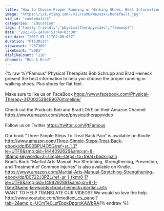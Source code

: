 ```yaml
---
title: "How to Choose Proper Running or Walking Shoes. Best Information."
image: "https:\/\/i.ytimg.com\/vi\/cum6xWaJssk\/hqdefault.jpg"
vid_id: "cum6xWaJssk"
categories: "Education"
tags: ["family friendly","physicaltherapyvideo","famouspt"]
date: "2021-06-24T04:51:49+03:00"
vid_date: "2017-05-11T02:00:03Z"
duration: "PT13M11S"
viewcount: "237389"
likeCount: "5083"
dislikeCount: "118"
channel: "Bob & Brad"
---
```

{% raw %}&quot;Famous&quot; Physical Therapists Bob Schrupp and Brad Heineck present the best information to help you choose the proper running or walking shoes. Plus shoes for flat feet.  <br /><br />Make sure to like us on FaceBook <a rel="nofollow" target="blank" href="https://www.facebook.com/Physical-Therapy-317002538489676/timeline/">https://www.facebook.com/Physical-Therapy-317002538489676/timeline/</a><br /><br />Check out the Products Bob and Brad LOVE on their Amazon Channel: <a rel="nofollow" target="blank" href="https://www.amazon.com/shop/physicaltherapyvideo">https://www.amazon.com/shop/physicaltherapyvideo</a><br /><br /> Follow us on Twitter <a rel="nofollow" target="blank" href="https://twitter.com/PtFamous">https://twitter.com/PtFamous</a><br /><br />Our book “Three Simple Steps To Treat Back Pain” is available on Kindle<br /><a rel="nofollow" target="blank" href="http://www.amazon.com/Three-Simple-Steps-Treat-Back-ebook/dp/B00BPU4O5G/ref=sr_1_1?ie=UTF8&amp;qid=1444092626&amp;sr=8-1&amp;keywords=3+simple+steps+to+treat+back+pain">http://www.amazon.com/Three-Simple-Steps-Treat-Back-ebook/dp/B00BPU4O5G/ref=sr_1_1?ie=UTF8&amp;qid=1444092626&amp;sr=8-1&amp;keywords=3+simple+steps+to+treat+back+pain</a><br />Brad’s Book “Martial Arts Manual: For Stretching, Strengthening, Prevention, and Treatment of Common Injuries” is also available on Kindle. <a rel="nofollow" target="blank" href="https://www.amazon.com/Martial-Arts-Manual-Stretching-Strengthening-ebook/dp/B0722J3PZL/ref=sr_1_fkmr0_1?ie=UTF8&amp;qid=1494292881&amp;sr=8-1-fkmr0&amp;keywords=brad+heineck+martial+arts">https://www.amazon.com/Martial-Arts-Manual-Stretching-Strengthening-ebook/dp/B0722J3PZL/ref=sr_1_fkmr0_1?ie=UTF8&amp;qid=1494292881&amp;sr=8-1-fkmr0&amp;keywords=brad+heineck+martial+arts</a><br /> WANT TO HELP TRANSLATE OUR VIDEOS? We would so love the help. <br />  <a rel="nofollow" target="blank" href="http://www.youtube.com/timedtext_cs_panel?tab=2&amp;c=UCmTe0LsfEbpkDpgrxKAWbRA">http://www.youtube.com/timedtext_cs_panel?tab=2&amp;c=UCmTe0LsfEbpkDpgrxKAWbRA</a>{% endraw %}
